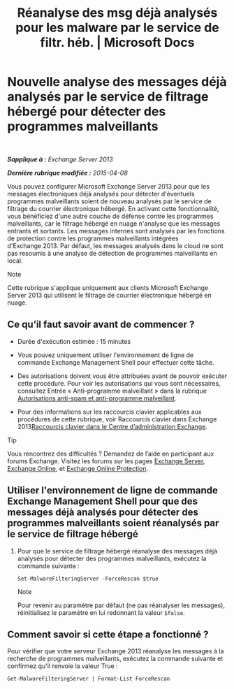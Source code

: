 ﻿---
title: 'Réanalyse des msg déjà analysés pour les malware par le service de filtr. héb. | Microsoft Docs'
TOCTitle: Nouvelle analyse des messages déjà analysés par le service de filtrage hébergé pour détecter des programmes malveillants
ms:assetid: ad3b6f65-6399-4a4b-8679-2e4f7f74bbbe
ms:mtpsurl: https://technet.microsoft.com/fr-fr/library/JJ150548(v=EXCHG.150)
ms:contentKeyID: 50478989
ms.date: 04/24/2018
mtps_version: v=EXCHG.150
ms.translationtype: HT
---

# Nouvelle analyse des messages déjà analysés par le service de filtrage hébergé pour détecter des programmes malveillants

 

_**Sapplique à :** Exchange Server 2013_

_**Dernière rubrique modifiée :** 2015-04-08_

Vous pouvez configurer Microsoft Exchange Server 2013 pour que les messages électroniques déjà analysés pour détecter d'éventuels programmes malveillants soient de nouveau analysés par le service de filtrage du courrier électronique hébergé. En activant cette fonctionnalité, vous bénéficiez d'une autre couche de défense contre les programmes malveillants, car le filtrage hébergé en nuage n'analyse que les messages entrants et sortants. Les messages internes sont analysés par les fonctions de protection contre les programmes malveillants intégrées d'Exchange 2013. Par défaut, les messages analysés dans le cloud ne sont pas resoumis à une analyse de détection de programmes malveillants en local.

> [!NOTE]
> Cette rubrique s'applique uniquement aux clients Microsoft Exchange Server 2013 qui utilisent le filtrage de courrier électronique hébergé en nuage.


## Ce qu’il faut savoir avant de commencer ?

  - Durée d'exécution estimée : 15 minutes

  - Vous pouvez uniquement utiliser l'environnement de ligne de commande Exchange Management Shell pour effectuer cette tâche.

  - Des autorisations doivent vous être attribuées avant de pouvoir exécuter cette procédure. Pour voir les autorisations qui vous sont nécessaires, consultez Entrée « Anti-programme malveillant » dans la rubrique [Autorisations anti-spam et anti-programme malveillant](anti-spam-and-anti-malware-permissions-exchange-2013-help.md).

  - Pour des informations sur les raccourcis clavier applicables aux procédures de cette rubrique, voir Raccourcis clavier dans Exchange 2013[Raccourcis clavier dans le Centre d’administration Exchange](keyboard-shortcuts-in-the-exchange-admin-center-exchange-online-protection-help.md).

> [!TIP]
> Vous rencontrez des difficultés ? Demandez de l’aide en participant aux forums Exchange. Visitez les forums sur les pages <a href="https://go.microsoft.com/fwlink/p/?linkid=60612">Exchange Server</a>, <a href="https://go.microsoft.com/fwlink/p/?linkid=267542">Exchange Online</a>, et <a href="https://go.microsoft.com/fwlink/p/?linkid=285351">Exchange Online Protection</a>.


## Utiliser l'environnement de ligne de commande Exchange Management Shell pour que des messages déjà analysés pour détecter des programmes malveillants soient réanalysés par le service de filtrage hébergé

1.  Pour que le service de filtrage hébergé réanalyse des messages déjà analysés pour détecter des programmes malveillants, exécutez la commande suivante :
    
        Set-MalwareFilteringServer -ForceRescan $true
    
    > [!NOTE]
    > Pour revenir au paramètre par défaut (ne pas réanalyser les messages), réinitialisez le paramètre en lui redonnant la valeur <code>$false</code>.


## Comment savoir si cette étape a fonctionné ?

Pour vérifier que votre serveur Exchange 2013 réanalyse les messages à la recherche de programmes malveillants, exécutez la commande suivante et confirmez qu'il renvoie la valeur True :

    Get-MalwareFilteringServer | Format-List ForceRescan

